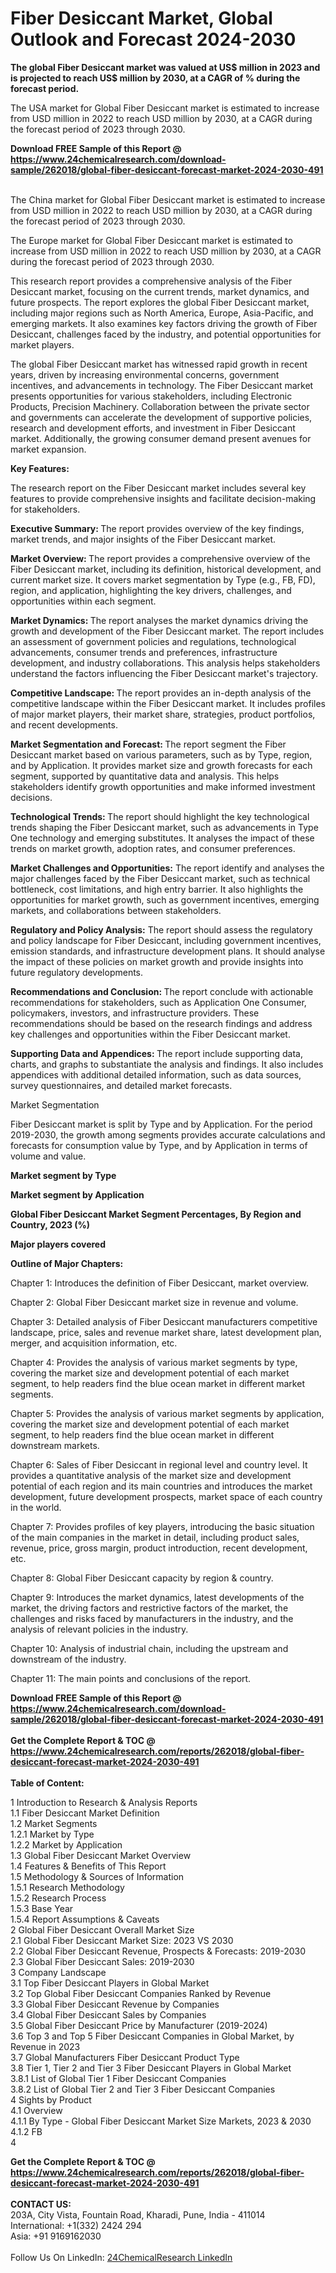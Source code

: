 <h1>Fiber Desiccant Market, Global Outlook and Forecast 2024-2030</h1><p><strong>The global Fiber Desiccant market was valued at US$ million in 2023 and is projected to reach US$ million by 2030, at a CAGR of % during the forecast period.</strong></p><p>
</p><p>The USA market for Global Fiber Desiccant market is estimated to increase from USD million in 2022 to reach USD million by 2030, at a CAGR during the forecast period of 2023 through 2030.</p><div><b>Download FREE Sample of this Report @ 
            <a href="https://www.24chemicalresearch.com/download-sample/262018/global-fiber-desiccant-forecast-market-2024-2030-491">
            https://www.24chemicalresearch.com/download-sample/262018/global-fiber-desiccant-forecast-market-2024-2030-491</a></b></div><br><p>
</p><p>The China market for Global Fiber Desiccant market is estimated to increase from USD million in 2022 to reach USD million by 2030, at a CAGR during the forecast period of 2023 through 2030.</p><p>
</p><p>The Europe market for Global Fiber Desiccant market is estimated to increase from USD million in 2022 to reach USD million by 2030, at a CAGR during the forecast period of 2023 through 2030.</p><p>
</p><p>This research report provides a comprehensive analysis of the Fiber Desiccant market, focusing on the current trends, market dynamics, and future prospects. The report explores the global Fiber Desiccant market, including major regions such as North America, Europe, Asia-Pacific, and emerging markets. It also examines key factors driving the growth of Fiber Desiccant, challenges faced by the industry, and potential opportunities for market players.</p><p>
The global Fiber Desiccant market has witnessed rapid growth in recent years, driven by increasing environmental concerns, government incentives, and advancements in technology. The Fiber Desiccant market presents opportunities for various stakeholders, including Electronic Products, Precision Machinery. Collaboration between the private sector and governments can accelerate the development of supportive policies, research and development efforts, and investment in Fiber Desiccant market. Additionally, the growing consumer demand present avenues for market expansion.</p><p>
<strong>Key Features:</strong></p><p>
The research report on the Fiber Desiccant market includes several key features to provide comprehensive insights and facilitate decision-making for stakeholders.</p><p>
<strong>Executive Summary: </strong>The report provides overview of the key findings, market trends, and major insights of the Fiber Desiccant market.</p><p>
<strong>Market Overview: </strong>The report provides a comprehensive overview of the Fiber Desiccant market, including its definition, historical development, and current market size. It covers market segmentation by Type (e.g., FB, FD), region, and application, highlighting the key drivers, challenges, and opportunities within each segment.</p><p>
<strong>Market Dynamics: </strong>The report analyses the market dynamics driving the growth and development of the Fiber Desiccant market. The report includes an assessment of government policies and regulations, technological advancements, consumer trends and preferences, infrastructure development, and industry collaborations. This analysis helps stakeholders understand the factors influencing the Fiber Desiccant market's trajectory.</p><p>
<strong>Competitive Landscape: </strong>The report provides an in-depth analysis of the competitive landscape within the Fiber Desiccant market. It includes profiles of major market players, their market share, strategies, product portfolios, and recent developments.</p><p>
<strong>Market Segmentation and Forecast: </strong>The report segment the Fiber Desiccant market based on various parameters, such as by Type, region, and by Application. It provides market size and growth forecasts for each segment, supported by quantitative data and analysis. This helps stakeholders identify growth opportunities and make informed investment decisions.</p><p>
<strong>Technological Trends: </strong>The report should highlight the key technological trends shaping the Fiber Desiccant market, such as advancements in Type One technology and emerging substitutes. It analyses the impact of these trends on market growth, adoption rates, and consumer preferences.</p><p>
<strong>Market Challenges and Opportunities:</strong> The report identify and analyses the major challenges faced by the Fiber Desiccant market, such as technical bottleneck, cost limitations, and high entry barrier. It also highlights the opportunities for market growth, such as government incentives, emerging markets, and collaborations between stakeholders.</p><p>
<strong>Regulatory and Policy Analysis:</strong> The report should assess the regulatory and policy landscape for Fiber Desiccant, including government incentives, emission standards, and infrastructure development plans. It should analyse the impact of these policies on market growth and provide insights into future regulatory developments.</p><p>
<strong>Recommendations and Conclusion: </strong>The report conclude with actionable recommendations for stakeholders, such as Application One Consumer, policymakers, investors, and infrastructure providers. These recommendations should be based on the research findings and address key challenges and opportunities within the Fiber Desiccant market.</p><p>
<strong>Supporting Data and Appendices: </strong>The report include supporting data, charts, and graphs to substantiate the analysis and findings. It also includes appendices with additional detailed information, such as data sources, survey questionnaires, and detailed market forecasts.</p><p>
Market Segmentation</p><p>
Fiber Desiccant market is split by Type and by Application. For the period 2019-2030, the growth among segments provides accurate calculations and forecasts for consumption value by Type, and by Application in terms of volume and value.</p><p>
<strong>Market segment by Type</strong></p><p>
</p><p>
</p><p><strong>Market segment by Application</strong></p><p>
</p><p>
</p><p><strong>Global Fiber Desiccant Market Segment Percentages, By Region and Country, 2023 (%)</strong></p><p>
</p><p>
</p><p></p><p>
</p><p><strong>Major players covered</strong></p><p>
</p><p>
</p><p><strong>Outline of Major Chapters:</strong></p><p>
Chapter 1: Introduces the definition of Fiber Desiccant, market overview.</p><p>
Chapter 2: Global Fiber Desiccant market size in revenue and volume.</p><p>
Chapter 3: Detailed analysis of Fiber Desiccant manufacturers competitive landscape, price, sales and revenue market share, latest development plan, merger, and acquisition information, etc.</p><p>
Chapter 4: Provides the analysis of various market segments by type, covering the market size and development potential of each market segment, to help readers find the blue ocean market in different market segments.</p><p>
Chapter 5: Provides the analysis of various market segments by application, covering the market size and development potential of each market segment, to help readers find the blue ocean market in different downstream markets.</p><p>
Chapter 6: Sales of Fiber Desiccant in regional level and country level. It provides a quantitative analysis of the market size and development potential of each region and its main countries and introduces the market development, future development prospects, market space of each country in the world.</p><p>
Chapter 7: Provides profiles of key players, introducing the basic situation of the main companies in the market in detail, including product sales, revenue, price, gross margin, product introduction, recent development, etc.</p><p>
Chapter 8: Global Fiber Desiccant capacity by region &amp; country.</p><p>
Chapter 9: Introduces the market dynamics, latest developments of the market, the driving factors and restrictive factors of the market, the challenges and risks faced by manufacturers in the industry, and the analysis of relevant policies in the industry.</p><p>
Chapter 10: Analysis of industrial chain, including the upstream and downstream of the industry.</p><p>
Chapter 11: The main points and conclusions of the report.</p><div><b>Download FREE Sample of this Report @ 
            <a href="https://www.24chemicalresearch.com/download-sample/262018/global-fiber-desiccant-forecast-market-2024-2030-491">
            https://www.24chemicalresearch.com/download-sample/262018/global-fiber-desiccant-forecast-market-2024-2030-491</a></b></div><br><div><b>Get the Complete Report & TOC @ 
            <a href="https://www.24chemicalresearch.com/reports/262018/global-fiber-desiccant-forecast-market-2024-2030-491">
            https://www.24chemicalresearch.com/reports/262018/global-fiber-desiccant-forecast-market-2024-2030-491</a></b></div><br>
            <b>Table of Content:</b><p>1 Introduction to Research & Analysis Reports<br />
    1.1 Fiber Desiccant Market Definition<br />
    1.2 Market Segments<br />
        1.2.1 Market by Type<br />
        1.2.2 Market by Application<br />
    1.3 Global Fiber Desiccant Market Overview<br />
    1.4 Features & Benefits of This Report<br />
    1.5 Methodology & Sources of Information<br />
        1.5.1 Research Methodology<br />
        1.5.2 Research Process<br />
        1.5.3 Base Year<br />
        1.5.4 Report Assumptions & Caveats<br />
2 Global Fiber Desiccant Overall Market Size<br />
    2.1 Global Fiber Desiccant Market Size: 2023 VS 2030<br />
    2.2 Global Fiber Desiccant Revenue, Prospects & Forecasts: 2019-2030<br />
    2.3 Global Fiber Desiccant Sales: 2019-2030<br />
3 Company Landscape<br />
    3.1 Top Fiber Desiccant Players in Global Market<br />
    3.2 Top Global Fiber Desiccant Companies Ranked by Revenue<br />
    3.3 Global Fiber Desiccant Revenue by Companies<br />
    3.4 Global Fiber Desiccant Sales by Companies<br />
    3.5 Global Fiber Desiccant Price by Manufacturer (2019-2024)<br />
    3.6 Top 3 and Top 5 Fiber Desiccant Companies in Global Market, by Revenue in 2023<br />
    3.7 Global Manufacturers Fiber Desiccant Product Type<br />
    3.8 Tier 1, Tier 2 and Tier 3 Fiber Desiccant Players in Global Market<br />
        3.8.1 List of Global Tier 1 Fiber Desiccant Companies<br />
        3.8.2 List of Global Tier 2 and Tier 3 Fiber Desiccant Companies<br />
4 Sights by Product<br />
    4.1 Overview<br />
        4.1.1 By Type - Global Fiber Desiccant Market Size Markets, 2023 & 2030<br />
        4.1.2 FB<br />
        4</p><div><b>Get the Complete Report & TOC @ 
            <a href="https://www.24chemicalresearch.com/reports/262018/global-fiber-desiccant-forecast-market-2024-2030-491">
            https://www.24chemicalresearch.com/reports/262018/global-fiber-desiccant-forecast-market-2024-2030-491</a></b></div><br><b>CONTACT US:</b><br>
            203A, City Vista, Fountain Road, Kharadi, Pune, India - 411014<br>
            International: +1(332) 2424 294<br>
            Asia: +91 9169162030 <br><br>
            Follow Us On LinkedIn: <a href="https://www.linkedin.com/company/24chemicalresearch/">24ChemicalResearch LinkedIn</a>